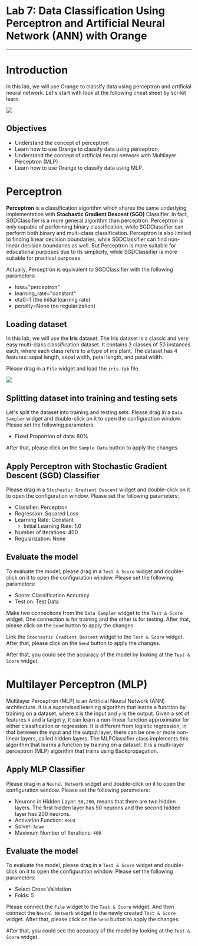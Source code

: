 # Lab 7: Data Classification Using Perceptron and Artificial Neural Network (ANN) with Orange
---

# Introduction

In this lab, we will use Orange to classify data using perceptron and artificial neural network. Let's start with look at the following cheat sheet by sci-kit learn.

![](https://scikit-learn.org/stable/_static/ml_map.png)

## Objectives

- Understand the concept of perceptron
- Learn how to use Orange to classify data using perceptron.
- Understand the concept of artificial neural network with Multilayer Perceptron (MLP)
- Learn how to use Orange to classify data using MLP.

# Perceptron

**Perceptron** is a classification algorithm which shares the same underlying implementation with **Stochastic Gradient Descent (SGD)** Classifier. In fact, SGDClassifier is a more general algorithm than perceptron. Perceptron is only capable of performing binary classification, while SGDClassifier can perform both binary and multi-class classification. Perceptron is also limited to finding linear decision boundaries, while SGDClassifier can find non-linear decision boundaries as well. But Perceptron is more suitable for educational purposes due to its simplicity, while SGDClassifier is more suitable for practical purposes.

Actually, Perceptron is equivalent to SGDClassifier with the following parameters:

- loss="perceptron"
- learning_rate="constant"
- eta0=1 (the initial learning rate)
- penalty=None (no regularization)

## Loading dataset

In this lab, we will use the **Iris** dataset. The Iris dataset is a classic and very easy multi-class classification dataset. It contains 3 classes of 50 instances each, where each class refers to a type of iris plant. The dataset has 4 features: sepal length, sepal width, petal length, and petal width.

Please drag in a `File` widget and load the `iris.tab` file.

![](images/iris-file.gif)

## Splitting dataset into training and testing sets

Let's split the dataset into training and testing sets. Please drag in a `Data Sampler` widget and double-click on it to open the configuration window. Please set the following parameters:

- Fixed Proportion of data: 80%

After that, please click on the `Sample Data` button to apply the changes.

## Apply Perceptron with Stochastic Gradient Descent (SGD) Classifier

Please drag in a `Stochastic Gradient Descent` widget and double-click on it to open the configuration window. Please set the following parameters:

- Classifier: Perceptron
- Regression: Squared Loss
- Learning Rate: Constant
  - Initial Learning Rate: 1.0
- Number of Iterations: 400
- Regularization: None

## Evaluate the model

To evaluate the model, please drag in a `Test & Score` widget and double-click on it to open the configuration window. Please set the following parameters:

- Score: Classification Accuracy
- Test on: Test Data

Make two connections from the `Data Sampler` widget to the `Test & Score` widget. One connection is for training and the other is for testing. After that, please click on the `Send` button to apply the changes.

Link the `Stochastic Gradient Descent` widget to the `Test & Score` widget. After that, please click on the `Send` button to apply the changes.

After that, you could see the accuracy of the model by looking at the `Test & Score` widget.

# Multilayer Perceptron (MLP)

Multilayer Perceptron (MLP) is an Artificial Neural Network (ANN) architecture. It is a supervised learning algorithm that learns a function by training on a dataset, where `X` is the input and `y` is the output. Given a set of features `X` and a target `y`, it can learn a non-linear function approximator for either classification or regression. It is different from logistic regression, in that between the input and the output layer, there can be one or more non-linear layers, called hidden layers. The MLPClassifier class implements this algorithm that learns a function by training on a dataset. It is a multi-layer perceptron (MLP) algorithm that trains using Backpropagation.

## Apply MLP Classifier

Please drag in a `Neural Network` widget and double-click on it to open the configuration window. Please set the following parameters:

- Neurons in Hidden Layer: `50,200`, means that there are two hidden layers. The first hidden layer has 50 neurons and the second hidden layer has 200 neurons.
- Activation Function: `ReLU`
- Solver: `Adam`
- Maximum Number of Iterations: `400`

## Evaluate the model

To evaluate the model, please drag in a `Test & Score` widget and double-click on it to open the configuration window. Please set the following parameters:

- Select Cross Validation
- Folds: 5

Please connect the `File` widget to the `Test & Score` widget. And then connect the `Neural Network` widget to the newly created `Test & Score` widget. After that, please click on the `Send` button to apply the changes.

After that, you could see the accuracy of the model by looking at the `Test & Score` widget.